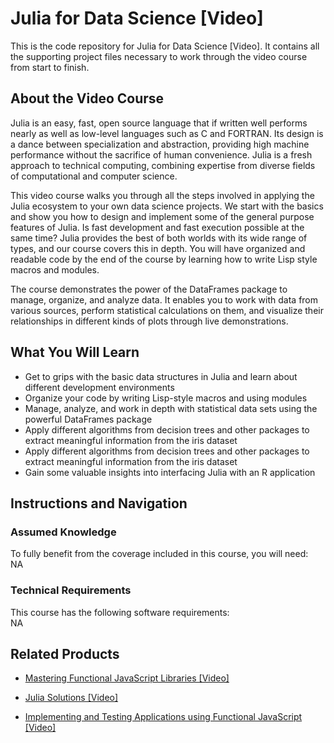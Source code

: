﻿# Julia for Data Science [Video]	
This is the code repository for Julia for Data Science [Video]. It contains all the supporting project files necessary to work through the video course from start to finish.
## About the Video Course
	
Julia is an easy, fast, open source language that if written well performs nearly as well as low-level languages such as C and FORTRAN. Its design is a dance between specialization and abstraction, providing high machine performance without the sacrifice of human convenience. Julia is a fresh approach to technical computing, combining expertise from diverse fields of computational and computer science.

This video course walks you through all the steps involved in applying the Julia ecosystem to your own data science projects. We start with the basics and show you how to design and implement some of the general purpose features of Julia. Is fast development and fast execution possible at the same time? Julia provides the best of both worlds with its wide range of types, and our course covers this in depth. You will have organized and readable code by the end of the course by learning how to write Lisp style macros and modules.

The course demonstrates the power of the DataFrames package to manage, organize, and analyze data. It enables you to work with data from various sources, perform statistical calculations on them, and visualize their relationships in different kinds of plots through live demonstrations.

<H2>What You Will Learn</H2>
<DIV class=book-info-will-learn-text>
<UL>
<LI>Get to grips with the basic data structures in Julia and learn about different development environments
<LI>Organize your code by writing Lisp-style macros and using modules
<LI>Manage, analyze, and work in depth with statistical data sets using the powerful DataFrames package
<LI>Apply different algorithms from decision trees and other packages to extract meaningful information from the iris dataset
<LI>Apply different algorithms from decision trees and other packages to extract meaningful information from the iris dataset
<LI>Gain some valuable insights into interfacing Julia with an R application </LI></UL></DIV>

## Instructions and Navigation
### Assumed Knowledge
To fully benefit from the coverage included in this course, you will need:<br/>
NA
### Technical Requirements
This course has the following software requirements:<br/>
NA

## Related Products
* [Mastering Functional JavaScript Libraries [Video]]()

* [Julia Solutions [Video]]()

* [Implementing and Testing Applications using Functional JavaScript [Video]]()

